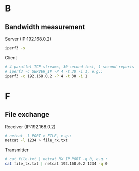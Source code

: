 # B

## Bandwidth measurement

Server (IP:192.168.0.2)

```bash
iperf3 -s
```

Client

```bash
# 4 parallel TCP streams, 30-second test, 1‑second reports
# iperf3 -c SERVER_IP -P 4 -t 30 -i 1, e.g.:
iperf3 -c 192.168.0.2 -P 4 -t 30 -i 1
```

# F

## File exchange

Receiver (IP:192.168.0.2)

```bash
# netcat -l PORT > FILE, e.g.:
netcat -l 1234 > file_rx.txt
```

Transmitter

```bash
# cat file.txt | netcat RX_IP PORT -q 0, e.g.:
cat file_tx.txt | netcat 192.168.0.2 1234 -q 0
```
